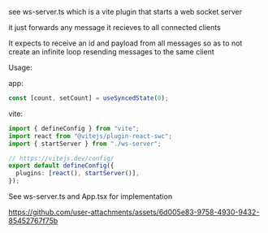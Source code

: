 see ws-server.ts which is a vite plugin that starts a web socket server

it just forwards any message it recieves to all connected clients

It expects to receive an id and payload from all messages so as to not create an infinite loop resending messages to the same client

Usage:

app:

```ts
const [count, setCount] = useSyncedState(0);
```

vite:

```ts
import { defineConfig } from "vite";
import react from "@vitejs/plugin-react-swc";
import { startServer } from "./ws-server";

// https://vitejs.dev/config/
export default defineConfig({
  plugins: [react(), startServer()],
});
```

See ws-server.ts and App.tsx for implementation

https://github.com/user-attachments/assets/6d005e83-9758-4930-9432-85452767f75b
